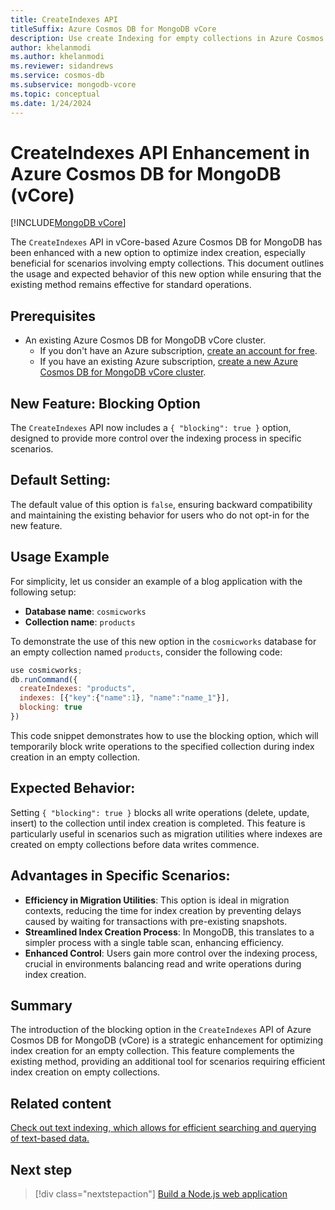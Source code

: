 ```yaml
---
title: CreateIndexes API
titleSuffix: Azure Cosmos DB for MongoDB vCore
description: Use create Indexing for empty collections in Azure Cosmos DB for MongoDB vCore.
author: khelanmodi
ms.author: khelanmodi
ms.reviewer: sidandrews
ms.service: cosmos-db
ms.subservice: mongodb-vcore
ms.topic: conceptual
ms.date: 1/24/2024
---
```


# CreateIndexes API Enhancement in Azure Cosmos DB for MongoDB (vCore)

[!INCLUDE[MongoDB vCore](../../includes/appliesto-mongodb-vcore.md)]

The `CreateIndexes` API in vCore-based Azure Cosmos DB for MongoDB has been enhanced with a new option to optimize index creation, especially beneficial for scenarios involving empty collections. This document outlines the usage and expected behavior of this new option while ensuring that the existing method remains effective for standard operations.

## Prerequisites

- An existing Azure Cosmos DB for MongoDB vCore cluster.
  - If you don't have an Azure subscription, [create an account for free](https://azure.microsoft.com/free).
  - If you have an existing Azure subscription, [create a new Azure Cosmos DB for MongoDB vCore cluster](quickstart-portal.md).

## New Feature: Blocking Option
The `CreateIndexes` API now includes a `{ "blocking": true }` option, designed to provide more control over the indexing process in specific scenarios.

## Default Setting:
The default value of this option is `false`, ensuring backward compatibility and maintaining the existing behavior for users who do not opt-in for the new feature.

## Usage Example
For simplicity, let us consider an example of a blog application with the following setup:

- **Database name**: `cosmicworks`
- **Collection name**: `products`

To demonstrate the use of this new option in the `cosmicworks` database for an empty collection named `products`, consider the following code:

```javascript
use cosmicworks;
db.runCommand({
  createIndexes: "products",
  indexes: [{"key":{"name":1}, "name":"name_1"}],
  blocking: true
})

```

This code snippet demonstrates how to use the blocking option, which will temporarily block write operations to the specified collection during index creation in an empty collection.

## Expected Behavior:
Setting `{ "blocking": true }` blocks all write operations (delete, update, insert) to the collection until index creation is completed. This feature is particularly useful in scenarios such as migration utilities where indexes are created on empty collections before data writes commence.

## Advantages in Specific Scenarios:
- **Efficiency in Migration Utilities**: This option is ideal in migration contexts, reducing the time for index creation by preventing delays caused by waiting for transactions with pre-existing snapshots.
- **Streamlined Index Creation Process**: In MongoDB, this translates to a simpler process with a single table scan, enhancing efficiency.
- **Enhanced Control**: Users gain more control over the indexing process, crucial in environments balancing read and write operations during index creation.

## Summary
The introduction of the blocking option in the `CreateIndexes` API of Azure Cosmos DB for MongoDB (vCore) is a strategic enhancement for optimizing index creation for an empty collection. This feature complements the existing method, providing an additional tool for scenarios requiring efficient index creation on empty collections.

## Related content
[Check out text indexing, which allows for efficient searching and querying of text-based data.](how-to-create-text-index.md)

## Next step
> [!div class="nextstepaction"]
> [Build a Node.js web application](tutorial-nodejs-web-app.md)
